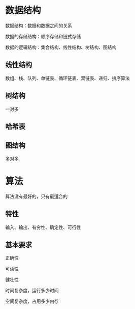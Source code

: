 #  数据结构

数据结构：数据和数据之间的关系

数据的存储结构：顺序存储和链式存储

数据的逻辑结构：集合结构、线性结构、树结构、图结构

## 线性结构

数组、栈、队列、单链表、循环链表、双链表、递归、排序算法

## 树结构

一对多

## 哈希表

## 图结构

多对多

# 算法

算法没有最好的，只有最适合的

## 特性

输入、输出、有穷性、确定性、可行性

## 基本要求

正确性

可读性

健壮性

时间复杂度，运行多少时间

空间复杂度，占用多少内存

